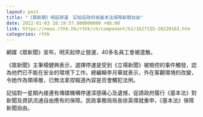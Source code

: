 ```yaml
---
layout: post
title: "《眾新聞》明起停運　記協促政府按基本法保障新聞自由"
date: 2022-01-03 18:19:57.000000000 +08:00
link: https://news.rthk.hk/rthk/ch/component/k2/1627155-20220103.htm
categories: rthk
---
```


網媒《眾新聞》宣布，明天起停止營運，40多名員工會被遣散。

《眾新聞》主筆楊健興表示，選擇停運是受到《立場新聞》被檢控的事件觸發，認為他們已不能在安全的環境下工作。總編輯李月華就表示，外在客觀環境的改變，令她作為領導層，已無法拿捏報道內容是否會觸犯法例。

記協對一星期內接連有傳媒機構停運深感痛心及遺憾，促請政府履行《基本法》對新聞及資訊流通自由應有的保障。民政事務局局長徐英偉就重申，《基本法》保障新聞自由。
